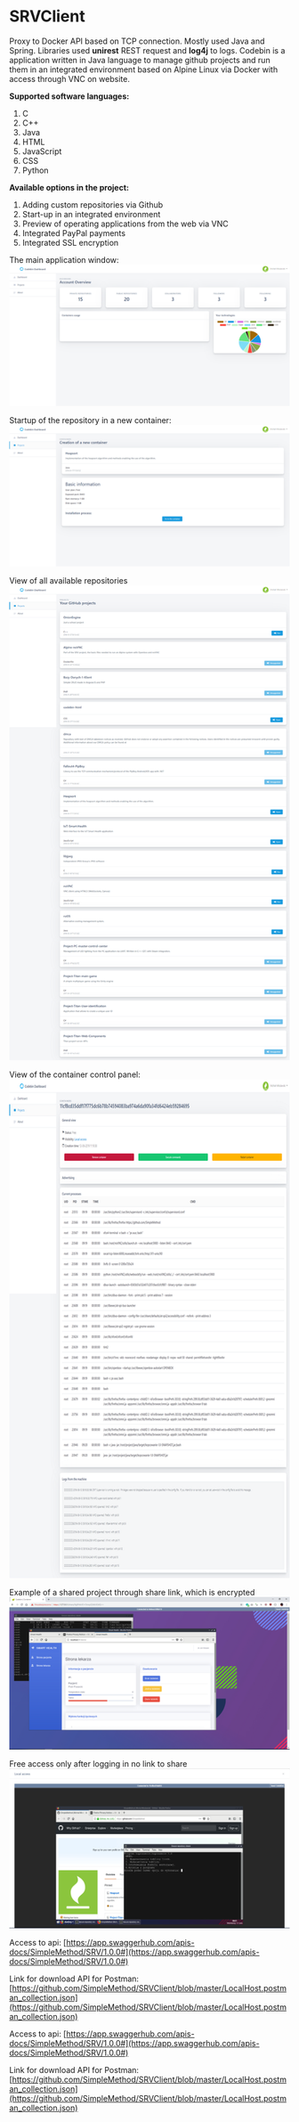 # SRVClient

Proxy to Docker API based on TCP connection. Mostly used Java and Spring. Libraries used **unirest** REST request and **log4j** to logs.
Codebin is a application written in Java language to manage github projects and run them in an integrated environment based on Alpine Linux via Docker with access through VNC on website.


**Supported software languages:**
 1. C 
 2. C++ 
 3. Java 
 4. HTML
 5. JavaScript
 6. CSS 
 7. Python

**Available options in the project:**
 1. Adding custom repositories via Github
 2.  Start-up in an integrated environment 
 3. Preview of operating applications from the web via VNC
 4. Integrated PayPal payments
 5. Integrated SSL encryption

The main application window:
![The main application window](https://raw.githubusercontent.com/SimpleMethod/MasterOfCodebin/master/images/codebin1.png)

Startup of the repository in a new container:
![Launching a new repository](https://raw.githubusercontent.com/SimpleMethod/MasterOfCodebin/master/images/codebin2.png)

View of all available repositories
![View of all available repositories](https://raw.githubusercontent.com/SimpleMethod/MasterOfCodebin/master/images/codebin5.png)

View of the container control panel:
![View of the container control panel](https://raw.githubusercontent.com/SimpleMethod/MasterOfCodebin/master/images/codebin6.png)


Example of a shared project through share link, which is encrypted
![Example of a shared project through share link, which is encrypted](https://raw.githubusercontent.com/SimpleMethod/MasterOfCodebin/master/images/codebin4.png)

Free access only after logging in no link to share
![Free access only after logging in no link to share](https://raw.githubusercontent.com/SimpleMethod/MasterOfCodebin/master/images/codebin3.png)

Access to api:  [https://app.swaggerhub.com/apis-docs/SimpleMethod/SRV/1.0.0#](https://app.swaggerhub.com/apis-docs/SimpleMethod/SRV/1.0.0#)

Link for download API for Postman:[https://github.com/SimpleMethod/SRVClient/blob/master/LocalHost.postman_collection.json](https://github.com/SimpleMethod/SRVClient/blob/master/LocalHost.postman_collection.json)


Access to api:
[https://app.swaggerhub.com/apis-docs/SimpleMethod/SRV/1.0.0#](https://app.swaggerhub.com/apis-docs/SimpleMethod/SRV/1.0.0#)

Link for download API for Postman: 
[https://github.com/SimpleMethod/SRVClient/blob/master/LocalHost.postman_collection.json](https://github.com/SimpleMethod/SRVClient/blob/master/LocalHost.postman_collection.json)
